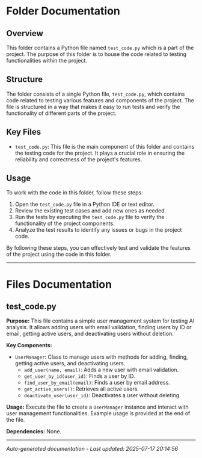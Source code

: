 # Folder Documentation

## Overview
This folder contains a Python file named `test_code.py` which is a part of the project. The purpose of this folder is to house the code related to testing functionalities within the project.

## Structure
The folder consists of a single Python file, `test_code.py`, which contains code related to testing various features and components of the project. The file is structured in a way that makes it easy to run tests and verify the functionality of different parts of the project.

## Key Files
- `test_code.py`: This file is the main component of this folder and contains the testing code for the project. It plays a crucial role in ensuring the reliability and correctness of the project's features.

## Usage
To work with the code in this folder, follow these steps:
1. Open the `test_code.py` file in a Python IDE or text editor.
2. Review the existing test cases and add new ones as needed.
3. Run the tests by executing the `test_code.py` file to verify the functionality of the project components.
4. Analyze the test results to identify any issues or bugs in the project code.

By following these steps, you can effectively test and validate the features of the project using the code in this folder.

---

# Files Documentation

## test_code.py

**Purpose:** This file contains a simple user management system for testing AI analysis. It allows adding users with email validation, finding users by ID or email, getting active users, and deactivating users without deletion.

**Key Components:**
- `UserManager`: Class to manage users with methods for adding, finding, getting active users, and deactivating users.
  - `add_user(name, email)`: Adds a new user with email validation.
  - `get_user_by_id(user_id)`: Finds a user by ID.
  - `find_user_by_email(email)`: Finds a user by email address.
  - `get_active_users()`: Retrieves all active users.
  - `deactivate_user(user_id)`: Deactivates a user without deleting.
  
**Usage:** Execute the file to create a `UserManager` instance and interact with user management functionalities. Example usage is provided at the end of the file.

**Dependencies:** None.

---
*Auto-generated documentation - Last updated: 2025-07-17 20:14:56*
